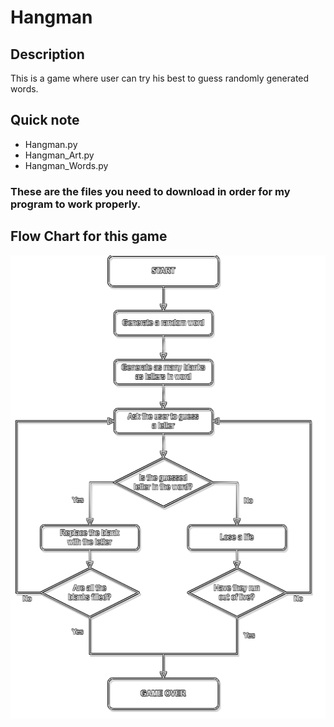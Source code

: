 # Hangman
## Description
This is a game where user can try his best to guess randomly generated words.
## Quick note
- Hangman.py
- Hangman_Art.py
- Hangman_Words.py
### These are the files you need to download in order for my program to work properly.
## Flow Chart for this game
<img src='./flow_chart/Hangman-Flow-Chart.png' width='700'>
